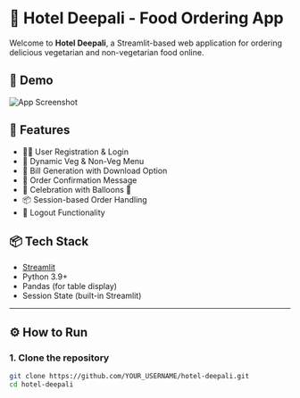 # 🏨 Hotel Deepali - Food Ordering App

Welcome to **Hotel Deepali**, a Streamlit-based web application for ordering delicious vegetarian and non-vegetarian food online.

## 📸 Demo

![App Screenshot](https://via.placeholder.com/800x400?text=Hotel+Deepali+App+Screenshot)

## 🚀 Features

- 🧑‍💼 User Registration & Login
- 📜 Dynamic Veg & Non-Veg Menu
- 🧾 Bill Generation with Download Option
- 💬 Order Confirmation Message
- 🎈 Celebration with Balloons 🎉
- 📦 Session-based Order Handling
- 🚪 Logout Functionality

## 📦 Tech Stack

- [Streamlit](https://streamlit.io/)
- Python 3.9+
- Pandas (for table display)
- Session State (built-in Streamlit)

---

## ⚙️ How to Run

### 1. Clone the repository

```bash
git clone https://github.com/YOUR_USERNAME/hotel-deepali.git
cd hotel-deepali
